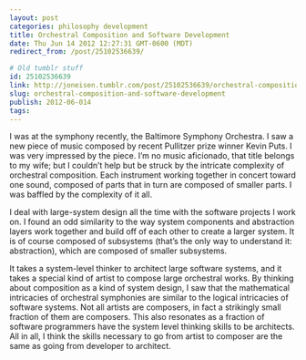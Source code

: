 ```yaml
---
layout: post
categories: philosophy development
title: Orchestral Composition and Software Development
date: Thu Jun 14 2012 12:27:31 GMT-0600 (MDT)
redirect_from: /post/25102536639/

# Old tumblr stuff
id: 25102536639
link: http://joneisen.tumblr.com/post/25102536639/orchestral-composition-and-software-development
slug: orchestral-composition-and-software-development
publish: 2012-06-014
tags:
---
```



I was at the symphony recently, the Baltimore Symphony Orchestra. I saw a new piece of music composed by recent Pullitzer prize winner Kevin Puts. I was very impressed by the piece. I’m no music aficionado, that title belongs to my wife; but I couldn’t help but be struck by the intricate complexity of orchestral composition. Each instrument working together in concert toward one sound, composed of parts that in turn are composed of smaller parts. I was baffled by the complexity of it all.

I deal with large-system design all the time with the software projects I work on. I found an odd similarity to the way system components and abstraction layers work together and build off of each other to create a larger system. It is of course composed of subsystems (that’s the only way to understand it: abstraction), which are composed of smaller subsystems.

It takes a system-level thinker to architect large software systems, and it takes a special kind of artist to compose large orchestral works. By thinking about composition as a kind of system design, I saw that the mathematical intricacies of orchestral symphonies are similar to the logical intricacies of software systems. Not all artists are composers, in fact a strikingly small fraction of them are composers. This also resonates as a fraction of software programmers have the system level thinking skills to be architects. All in all, I think the skills necessary to go from artist to composer are the same as going from developer to architect.

